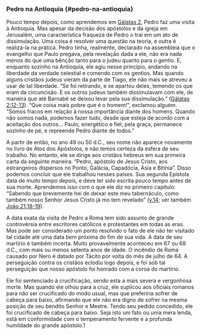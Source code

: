 ### Pedro na Antioquia {#pedro-na-antioquia}

Pouco tempo depois, como aprendemos em [Gálatas 2](http://bibliaonline.com.br/acf/gl/2), Pedro faz uma visita à Antioquia. Mas apesar da decisão dos apóstolos e da igreja em Jerusalém, uma característica fraqueza de Pedro o trai em um ato de dissimulação. Uma coisa é resolver uma questão na teoria, e outra é realizá-la na prática. Pedro tinha, realmente, declarado na assembleia que o evangelho que Paulo pregava, pela revelação dada a ele, não era nada menos do que uma bênção tanto para o judeu quanto para o gentio. E, enquanto sozinho na Antioquia, ele agiu nesse princípio, andando na liberdade da verdade celestial e comendo com os gentios. Mas quando alguns cristãos judeus vieram da parte de Tiago, ele não mais se atreveu a usar de tal liberdade. “Se foi retirando, e se apartou deles, temendo os que eram da circuncisão. E os outros judeus também dissimulavam com ele, de maneira que até Barnabé se deixou levar pela sua dissimulação.” ([Gálatas 2:12-13](http://bibliaonline.com.br/acf/gl/2/12-13)). “Que coisa mais pobre que é o homem!”, exclamou alguém. “Somos fracos em relação à nossa importância diante dos homens. Quando não somos nada, podemos fazer tudo, desde que esteja de acordo com a aceitação dos outros... Paulo, energético e fiel, pela graça, permanece sozinho de pé, e repreende Pedro diante de todos.”

A partir de então, no ano 49 ou 50 d.C., seu nome não aparece novamente no livro de Atos dos Apóstolos, e não temos certeza da esfera de seu trabalho. No entanto, ele se dirige aos cristãos hebreus em sua primeira carta da seguinte maneira: “Pedro, apóstolo de Jesus Cristo, aos estrangeiros dispersos no Ponto, Galácia, Capadócia, Ásia e Bitínia”. Disso podemos concluir que ele trabalhou nesses países. Sua segunda Epístola data de muito tempo depois, e deve ter sido escrita pouco tempo antes de sua morte. Aprendemos isso com o que ele diz no primeiro capítulo: “Sabendo que brevemente hei de deixar este meu tabernáculo, como também nosso Senhor Jesus Cristo já mo tem revelado” ([v.14](http://bibliaonline.com.br/acf/2pe/1/14); ver também [João 21:18-19](http://bibliaonline.com.br/acf/jo/21/18-19)).

A data exata da visita de Pedro a Roma tem sido assunto de grande controvérsia entre escritores católicos e protestantes em todas as eras. Mas pode ser considerado um ponto resolvido o fato de ele não ter visitado tal cidade até uma data bem próxima do fim de sua vida. A data de seu martírio é também incerta. Muito provavelmente aconteceu em 67 ou 68 d.C., com mais ou menos setenta anos de idade. O incêndio de Roma causado por Nero é datado por Tácito por volta do mês de julho de 64\. A perseguição contra os cristãos eclodiu logo depois, e foi sob tal perseguição que nosso apóstolo foi honrado com a coroa do martírio.

Ele foi sentenciado à crucificação, sendo esta a mais severa e vergonhosa morte. Mas quando ele olhou para a cruz, ele suplicou aos oficiais romanos para não ser crucificado do modo usual, mas que preferiria sofrer de cabeça para baixo, afirmando que ele não era digno de sofrer na mesma posição de seu bendito Senhor e Mestre. Tendo seu pedido concedido, ele foi crucificado de cabeça para baixo. Seja isto um fato ou uma mera lenda, está em conformidade com o temperamento fervente e a profunda humildade do grande apóstolo.1